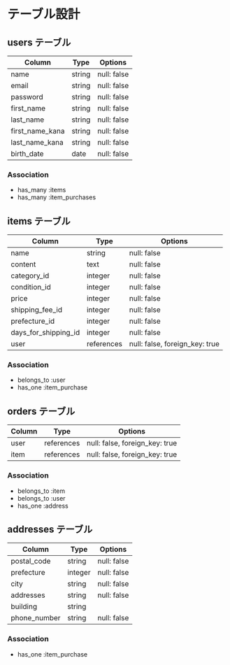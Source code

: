 # テーブル設計

## users テーブル

| Column           | Type    | Options     |
| ---------------- | ------- | ----------- |
| name             | string  | null: false |
| email            | string  | null: false |
| password         | string  | null: false |
| first_name       | string  | null: false |
| last_name        | string  | null: false |
| first_name_kana  | string  | null: false |
| last_name_kana   | string  | null: false |
| birth_date       | date    | null: false |

### Association

- has_many :items
- has_many :item_purchases

## items テーブル

| Column                 | Type       | Options                        |
| ---------------------- | ---------- | ------------------------------ |
| name                   | string     | null: false                    |
| content                | text       | null: false                    |
| category_id            | integer    | null: false                    |
| condition_id           | integer    | null: false                    |
| price                  | integer    | null: false                    |
| shipping_fee_id        | integer    | null: false                    |
| prefecture_id          | integer    | null: false                    |
| days_for_shipping_id   | integer    | null: false                    |
| user                   | references | null: false, foreign_key: true |


### Association

- belongs_to :user
- has_one :item_purchase

## orders テーブル

| Column | Type       | Options                        |
| ------ | ---------- | ------------------------------ |
| user   | references | null: false, foreign_key: true |
| item   | references | null: false, foreign_key: true |

### Association

- belongs_to :item
- belongs_to :user
- has_one :address

## addresses テーブル

| Column          | Type     | Options     |
| --------------- | -------- | ----------- |
| postal_code     | string   | null: false |
| prefecture      | integer  | null: false |
| city            | string   | null: false |
| addresses       | string   | null: false |
| building        | string   |             |
| phone_number    | string   | null: false |

### Association

- has_one :item_purchase
